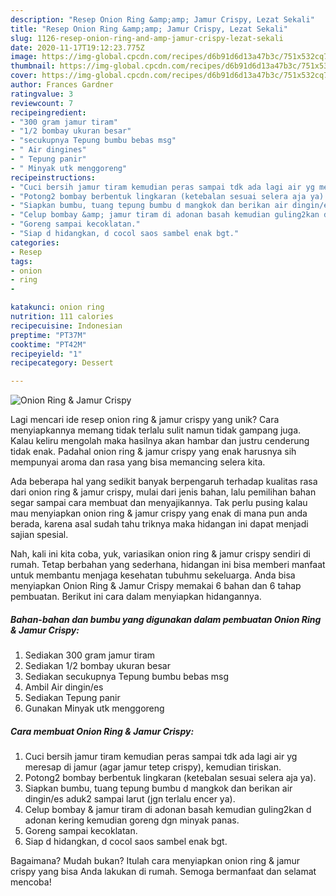 ```yaml
---
description: "Resep Onion Ring &amp;amp; Jamur Crispy, Lezat Sekali"
title: "Resep Onion Ring &amp;amp; Jamur Crispy, Lezat Sekali"
slug: 1126-resep-onion-ring-and-amp-jamur-crispy-lezat-sekali
date: 2020-11-17T19:12:23.775Z
image: https://img-global.cpcdn.com/recipes/d6b91d6d13a47b3c/751x532cq70/onion-ring-jamur-crispy-foto-resep-utama.jpg
thumbnail: https://img-global.cpcdn.com/recipes/d6b91d6d13a47b3c/751x532cq70/onion-ring-jamur-crispy-foto-resep-utama.jpg
cover: https://img-global.cpcdn.com/recipes/d6b91d6d13a47b3c/751x532cq70/onion-ring-jamur-crispy-foto-resep-utama.jpg
author: Frances Gardner
ratingvalue: 3
reviewcount: 7
recipeingredient:
- "300 gram jamur tiram"
- "1/2 bombay ukuran besar"
- "secukupnya Tepung bumbu bebas msg"
- " Air dingines"
- " Tepung panir"
- " Minyak utk menggoreng"
recipeinstructions:
- "Cuci bersih jamur tiram kemudian peras sampai tdk ada lagi air yg meresap di jamur (agar jamur tetep crispy), kemudian tiriskan."
- "Potong2 bombay berbentuk lingkaran (ketebalan sesuai selera aja ya)."
- "Siapkan bumbu, tuang tepung bumbu d mangkok dan berikan air dingin/es aduk2 sampai larut (jgn terlalu encer ya)."
- "Celup bombay &amp; jamur tiram di adonan basah kemudian guling2kan d adonan kering kemudian goreng dgn minyak panas."
- "Goreng sampai kecoklatan."
- "Siap d hidangkan, d cocol saos sambel enak bgt."
categories:
- Resep
tags:
- onion
- ring
- 

katakunci: onion ring  
nutrition: 111 calories
recipecuisine: Indonesian
preptime: "PT37M"
cooktime: "PT42M"
recipeyield: "1"
recipecategory: Dessert

---
```



![Onion Ring &amp; Jamur Crispy](https://img-global.cpcdn.com/recipes/d6b91d6d13a47b3c/751x532cq70/onion-ring-jamur-crispy-foto-resep-utama.jpg)

Lagi mencari ide resep onion ring &amp; jamur crispy yang unik? Cara menyiapkannya memang tidak terlalu sulit namun tidak gampang juga. Kalau keliru mengolah maka hasilnya akan hambar dan justru cenderung tidak enak. Padahal onion ring &amp; jamur crispy yang enak harusnya sih mempunyai aroma dan rasa yang bisa memancing selera kita.



Ada beberapa hal yang sedikit banyak berpengaruh terhadap kualitas rasa dari onion ring &amp; jamur crispy, mulai dari jenis bahan, lalu pemilihan bahan segar sampai cara membuat dan menyajikannya. Tak perlu pusing kalau mau menyiapkan onion ring &amp; jamur crispy yang enak di mana pun anda berada, karena asal sudah tahu triknya maka hidangan ini dapat menjadi sajian spesial.


Nah, kali ini kita coba, yuk, variasikan onion ring &amp; jamur crispy sendiri di rumah. Tetap berbahan yang sederhana, hidangan ini bisa memberi manfaat untuk membantu menjaga kesehatan tubuhmu sekeluarga. Anda bisa menyiapkan Onion Ring &amp; Jamur Crispy memakai 6 bahan dan 6 tahap pembuatan. Berikut ini cara dalam menyiapkan hidangannya.

<!--inarticleads1-->

##### Bahan-bahan dan bumbu yang digunakan dalam pembuatan Onion Ring &amp; Jamur Crispy:

1. Sediakan 300 gram jamur tiram
1. Sediakan 1/2 bombay ukuran besar
1. Sediakan secukupnya Tepung bumbu bebas msg
1. Ambil  Air dingin/es
1. Sediakan  Tepung panir
1. Gunakan  Minyak utk menggoreng




<!--inarticleads2-->

##### Cara membuat Onion Ring &amp; Jamur Crispy:

1. Cuci bersih jamur tiram kemudian peras sampai tdk ada lagi air yg meresap di jamur (agar jamur tetep crispy), kemudian tiriskan.
1. Potong2 bombay berbentuk lingkaran (ketebalan sesuai selera aja ya).
1. Siapkan bumbu, tuang tepung bumbu d mangkok dan berikan air dingin/es aduk2 sampai larut (jgn terlalu encer ya).
1. Celup bombay &amp; jamur tiram di adonan basah kemudian guling2kan d adonan kering kemudian goreng dgn minyak panas.
1. Goreng sampai kecoklatan.
1. Siap d hidangkan, d cocol saos sambel enak bgt.




Bagaimana? Mudah bukan? Itulah cara menyiapkan onion ring &amp; jamur crispy yang bisa Anda lakukan di rumah. Semoga bermanfaat dan selamat mencoba!
